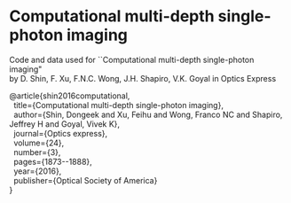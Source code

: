 # Computational multi-depth single-photon imaging

Code and data used for  ``Computational multi-depth single-photon imaging" <br>
by D. Shin, F. Xu, F.N.C. Wong, J.H. Shapiro, V.K. Goyal
in Optics Express

@article{shin2016computational,<br>
  &nbsp; title={Computational multi-depth single-photon imaging},<br>
  &nbsp; author={Shin, Dongeek and Xu, Feihu and Wong, Franco NC and Shapiro, Jeffrey H and Goyal, Vivek K},<br>
  &nbsp; journal={Optics express},<br>
  &nbsp; volume={24},<br>
  &nbsp; number={3},<br>
  &nbsp; pages={1873--1888},<br>
  &nbsp; year={2016},<br>
  &nbsp; publisher={Optical Society of America}<br>
}
